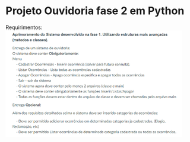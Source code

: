 # Projeto Ouvidoria fase 2 em Python

Requirimentos:
<img src="imagens/Ouvidoriav2-python.png" align="center" width="474">
